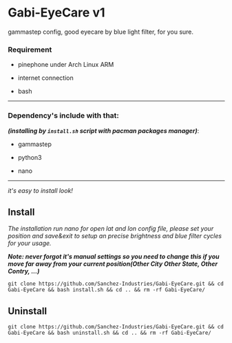 # Gabi-EyeCare v1
gammastep config, good eyecare by blue light filter, for you sure.

### Requirement

- pinephone under Arch Linux ARM

- internet connection

- bash

------

### **Dependency's include with that:**

***(installing by `install.sh` script with pacman packages manager)***:

- gammastep 

- python3

- nano

------

_it's easy to install look!_

## Install

_The installation run nano for open lat and lon config file, please set your position and save&exit to setup an precise brightness and blue filter cycles for your usage._

***Note: never forgot it's manual settings so you need to change this if you move far away from your current position(Other City Other State, Other Contry, ...)***

```
git clone https://github.com/Sanchez-Industries/Gabi-EyeCare.git && cd Gabi-EyeCare && bash install.sh && cd .. && rm -rf Gabi-EyeCare/
```

## Uninstall

```
git clone https://github.com/Sanchez-Industries/Gabi-EyeCare.git && cd Gabi-EyeCare && bash uninstall.sh && cd .. && rm -rf Gabi-EyeCare/
```
